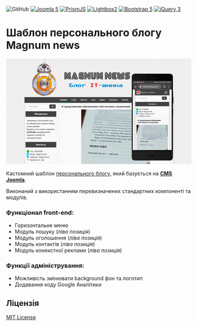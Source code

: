 ![GitHub](https://img.shields.io/github/license/Magnumv44/template_magnum)
[![Joomla 5](https://img.shields.io/badge/Joomla-5.2.3-brightgreen)](https://www.joomla.org)
[![PrismJS](https://img.shields.io/badge/PrismJS-1.29.0-brightgreen)](https://github.com/PrismJS/prism)
[![Lightbox2](https://img.shields.io/badge/Lightbox2-2.11.4-brightgreen)](https://github.com/lokesh/lightbox2)
[![Bootstrap 5](https://img.shields.io/badge/Bootstrap-5.3.3-blue)](https://getbootstrap.com)
[![jQuery 3](https://img.shields.io/badge/jQuery-3.7.1-0769AD)](https://jquery.org)

# Шаблон персонального блогу Magnum news
<p align="center">
<img src="https://github.com/Magnumv44/template_magnum/blob/main/magnum/template_preview.png?raw=true" title="Magnum news" alt="Magnum news">
</p>

Кастомний шаблон [персонального блогу](https://www.magnumblog.space "Натисніть щоб відкрити"), який базується на [**CMS Joomla**](https://www.joomla.org "Натисніть щоб відкрити").

Виконаний з використанням перевизначених стандартних компоненті та модулів.

### Функціонал **front-end**:
* Горизонтальне меню
* Модуль пошуку (*ліва позиція*)
* Модуль оголошення (*ліва позиція*)
* Модуль контактів (*ліва позиція*)
* Модуль конекстної реклами (*ліва позиція*)

### Функції адміністрування:
* Можливість змінювати background фон та логотип
* Додавання коду Google Аналітики

## Ліцензія
[MIT License](LICENSE "Ліцензійна уогода")

